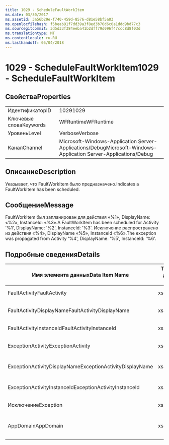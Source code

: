 ```yaml
---
title: 1029 - ScheduleFaultWorkItem
ms.date: 03/30/2017
ms.assetid: 3a56b29e-f740-459d-8576-d81e58bf5a03
ms.openlocfilehash: f5beab91f7dd39a3f8ed3b76d6c0a1ddd9bd77c3
ms.sourcegitcommit: 3d5d33f384eeba41b2dff79d096f47ccc8d8f03d
ms.translationtype: MT
ms.contentlocale: ru-RU
ms.lasthandoff: 05/04/2018
---
```

# <a name="1029---schedulefaultworkitem"></a><span data-ttu-id="b5d92-102">1029 - ScheduleFaultWorkItem</span><span class="sxs-lookup"><span data-stu-id="b5d92-102">1029 - ScheduleFaultWorkItem</span></span>
## <a name="properties"></a><span data-ttu-id="b5d92-103">Свойства</span><span class="sxs-lookup"><span data-stu-id="b5d92-103">Properties</span></span>  
  
|||  
|-|-|  
|<span data-ttu-id="b5d92-104">Идентификатор</span><span class="sxs-lookup"><span data-stu-id="b5d92-104">ID</span></span>|<span data-ttu-id="b5d92-105">1029</span><span class="sxs-lookup"><span data-stu-id="b5d92-105">1029</span></span>|  
|<span data-ttu-id="b5d92-106">Ключевые слова</span><span class="sxs-lookup"><span data-stu-id="b5d92-106">Keywords</span></span>|<span data-ttu-id="b5d92-107">WFRuntime</span><span class="sxs-lookup"><span data-stu-id="b5d92-107">WFRuntime</span></span>|  
|<span data-ttu-id="b5d92-108">Уровень</span><span class="sxs-lookup"><span data-stu-id="b5d92-108">Level</span></span>|<span data-ttu-id="b5d92-109">Verbose</span><span class="sxs-lookup"><span data-stu-id="b5d92-109">Verbose</span></span>|  
|<span data-ttu-id="b5d92-110">Канал</span><span class="sxs-lookup"><span data-stu-id="b5d92-110">Channel</span></span>|<span data-ttu-id="b5d92-111">Microsoft-Windows-Application Server-Applications/Debug</span><span class="sxs-lookup"><span data-stu-id="b5d92-111">Microsoft-Windows-Application Server-Applications/Debug</span></span>|  
  
## <a name="description"></a><span data-ttu-id="b5d92-112">Описание</span><span class="sxs-lookup"><span data-stu-id="b5d92-112">Description</span></span>  
 <span data-ttu-id="b5d92-113">Указывает, что FaultWorkItem было предназначено.</span><span class="sxs-lookup"><span data-stu-id="b5d92-113">Indicates a FaultWorkItem has been scheduled.</span></span>  
  
## <a name="message"></a><span data-ttu-id="b5d92-114">Сообщение</span><span class="sxs-lookup"><span data-stu-id="b5d92-114">Message</span></span>  
 <span data-ttu-id="b5d92-115">FaultWorkItem был запланирован для действия «%1», DisplayName: «%2», InstanceId: «%3».</span><span class="sxs-lookup"><span data-stu-id="b5d92-115">A FaultWorkItem has been scheduled for Activity '%1', DisplayName: '%2', InstanceId: '%3'.</span></span>  <span data-ttu-id="b5d92-116">Исключение распространено из действия «%4», DisplayName «%5», InstanceId «%6».</span><span class="sxs-lookup"><span data-stu-id="b5d92-116">The exception was propagated from Activity '%4', DisplayName: '%5', InstanceId: '%6'.</span></span>  
  
## <a name="details"></a><span data-ttu-id="b5d92-117">Подробные сведения</span><span class="sxs-lookup"><span data-stu-id="b5d92-117">Details</span></span>  
  
|<span data-ttu-id="b5d92-118">Имя элемента данных</span><span class="sxs-lookup"><span data-stu-id="b5d92-118">Data Item Name</span></span>|<span data-ttu-id="b5d92-119">Тип элемента данных</span><span class="sxs-lookup"><span data-stu-id="b5d92-119">Data Item Type</span></span>|<span data-ttu-id="b5d92-120">Описание</span><span class="sxs-lookup"><span data-stu-id="b5d92-120">Description</span></span>|  
|--------------------|--------------------|-----------------|  
|<span data-ttu-id="b5d92-121">FaultActivity</span><span class="sxs-lookup"><span data-stu-id="b5d92-121">FaultActivity</span></span>|<span data-ttu-id="b5d92-122">xs:string</span><span class="sxs-lookup"><span data-stu-id="b5d92-122">xs:string</span></span>|<span data-ttu-id="b5d92-123">Имя типа действия с ошибкой.</span><span class="sxs-lookup"><span data-stu-id="b5d92-123">The type name of the fault activity.</span></span>|  
|<span data-ttu-id="b5d92-124">FaultActivityDisplayName</span><span class="sxs-lookup"><span data-stu-id="b5d92-124">FaultActivityDisplayName</span></span>|<span data-ttu-id="b5d92-125">xs:string</span><span class="sxs-lookup"><span data-stu-id="b5d92-125">xs:string</span></span>|<span data-ttu-id="b5d92-126">Отображаемое имя действия с ошибкой.</span><span class="sxs-lookup"><span data-stu-id="b5d92-126">The display name of the fault activity.</span></span>|  
|<span data-ttu-id="b5d92-127">FaultActivityInstanceId</span><span class="sxs-lookup"><span data-stu-id="b5d92-127">FaultActivityInstanceId</span></span>|<span data-ttu-id="b5d92-128">xs:string</span><span class="sxs-lookup"><span data-stu-id="b5d92-128">xs:string</span></span>|<span data-ttu-id="b5d92-129">Идентификатор экземпляра действия с ошибкой.</span><span class="sxs-lookup"><span data-stu-id="b5d92-129">The instance id of the fault activity.</span></span>|  
|<span data-ttu-id="b5d92-130">ExceptionActivity</span><span class="sxs-lookup"><span data-stu-id="b5d92-130">ExceptionActivity</span></span>|<span data-ttu-id="b5d92-131">xs:string</span><span class="sxs-lookup"><span data-stu-id="b5d92-131">xs:string</span></span>|<span data-ttu-id="b5d92-132">Имя типа действия, вызвавшего исключение.</span><span class="sxs-lookup"><span data-stu-id="b5d92-132">The type name of the activity that threw the exception.</span></span>|  
|<span data-ttu-id="b5d92-133">ExceptionActivityDisplayName</span><span class="sxs-lookup"><span data-stu-id="b5d92-133">ExceptionActivityDisplayName</span></span>|<span data-ttu-id="b5d92-134">xs:string</span><span class="sxs-lookup"><span data-stu-id="b5d92-134">xs:string</span></span>|<span data-ttu-id="b5d92-135">Отображаемое имя действия, вызвавшего исключение.</span><span class="sxs-lookup"><span data-stu-id="b5d92-135">The display name of the activity that threw the exception.</span></span>|  
|<span data-ttu-id="b5d92-136">ExceptionActivityInstanceId</span><span class="sxs-lookup"><span data-stu-id="b5d92-136">ExceptionActivityInstanceId</span></span>|<span data-ttu-id="b5d92-137">xs:string</span><span class="sxs-lookup"><span data-stu-id="b5d92-137">xs:string</span></span>|<span data-ttu-id="b5d92-138">Идентификатор экземпляра действия, вызвавшего исключение.</span><span class="sxs-lookup"><span data-stu-id="b5d92-138">The instance id of the activity that threw the exception.</span></span>|  
|<span data-ttu-id="b5d92-139">Исключение</span><span class="sxs-lookup"><span data-stu-id="b5d92-139">Exception</span></span>|<span data-ttu-id="b5d92-140">xs:string</span><span class="sxs-lookup"><span data-stu-id="b5d92-140">xs:string</span></span>|<span data-ttu-id="b5d92-141">Сведения об исключении</span><span class="sxs-lookup"><span data-stu-id="b5d92-141">The exception details for the exception</span></span>|  
|<span data-ttu-id="b5d92-142">AppDomain</span><span class="sxs-lookup"><span data-stu-id="b5d92-142">AppDomain</span></span>|<span data-ttu-id="b5d92-143">xs:string</span><span class="sxs-lookup"><span data-stu-id="b5d92-143">xs:string</span></span>|<span data-ttu-id="b5d92-144">Строка, возвращаемая AppDomain.CurrentDomain.FriendlyName.</span><span class="sxs-lookup"><span data-stu-id="b5d92-144">The string returned by AppDomain.CurrentDomain.FriendlyName.</span></span>|
